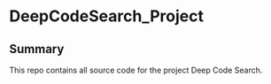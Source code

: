 # DeepCodeSearch_Project

## Summary
This repo contains all source code for the project Deep Code Search.
